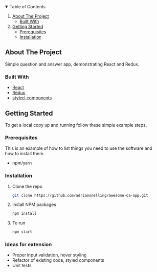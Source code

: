 <!-- TABLE OF CONTENTS -->
<details open="open">
  <summary>Table of Contents</summary>
  <ol>
    <li>
      <a href="#about-the-project">About The Project</a>
      <ul>
        <li><a href="#built-with">Built With</a></li>
      </ul>
    </li>
    <li>
      <a href="#getting-started">Getting Started</a>
      <ul>
        <li><a href="#prerequisites">Prerequisites</a></li>
        <li><a href="#installation">Installation</a></li>
      </ul>
    </li>
  </ol>
</details>

<!-- ABOUT THE PROJECT -->

## About The Project

Simple question and answer app, demonstrating React and Redux.

### Built With

-   [React](https://reactjs.org/)
-   [Redux](https://redux.js.org/)
-   [styled-components](https://styled-components.com/)

## Getting Started

To get a local copy up and running follow these simple example steps.

### Prerequisites

This is an example of how to list things you need to use the software and how to install them.

-   npm/yarn

### Installation

1. Clone the repo
    ```sh
    git clone https://github.com/adriansnelling/awesome-qa-app.git
    ```
2. Install NPM packages
    ```sh
    npm install
    ```
3. To run
    ```sh
    npm start
    ```

### Ideas for extension

<ul>
    <li>Proper input validation, hover styling</li>
    <li>Refactor of existing code, styled components</li>
    <li>Unit tests</li>
</ul>
